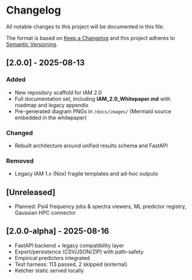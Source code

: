 # Changelog
All notable changes to this project will be documented in this file.

The format is based on [Keep a Changelog](https://keepachangelog.com/en/1.1.0/)
and this project adheres to [Semantic Versioning](https://semver.org/spec/v2.0.0.html).

## [2.0.0] - 2025-08-13
### Added
- New repository scaffold for IAM 2.0
- Full documentation set, including **IAM_2.0_Whitepaper.md** with roadmap and legacy appendix
- Pre-generated diagram PNGs in `/docs/images/` (Mermaid source embedded in the whitepaper)

### Changed
- Rebuilt architecture around unified results schema and FastAPI

### Removed
- Legacy IAM 1.x (Nox) fragile templates and ad-hoc outputs

## [Unreleased]
- Planned: Psi4 frequency jobs & spectra viewers, ML predictor registry, Gaussian HPC connector

## [2.0.0-alpha] - 2025-08-16
- FastAPI backend + legacy compatibility layer
- Export/persistence (CSV/JSON/ZIP) with path-safety
- Empirical predictors integrated
- Test harness: 113 passed, 2 skipped (external)
- Ketcher static served locally
